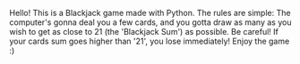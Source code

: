 Hello! This is a Blackjack game made with Python. The rules are simple: The computer's gonna deal you a few cards, and you gotta draw as many as you wish to get as close to 21 (the 'Blackjack Sum') as possible.
Be careful! If your cards sum goes higher than '21', you lose immediately! 
Enjoy the game :)
